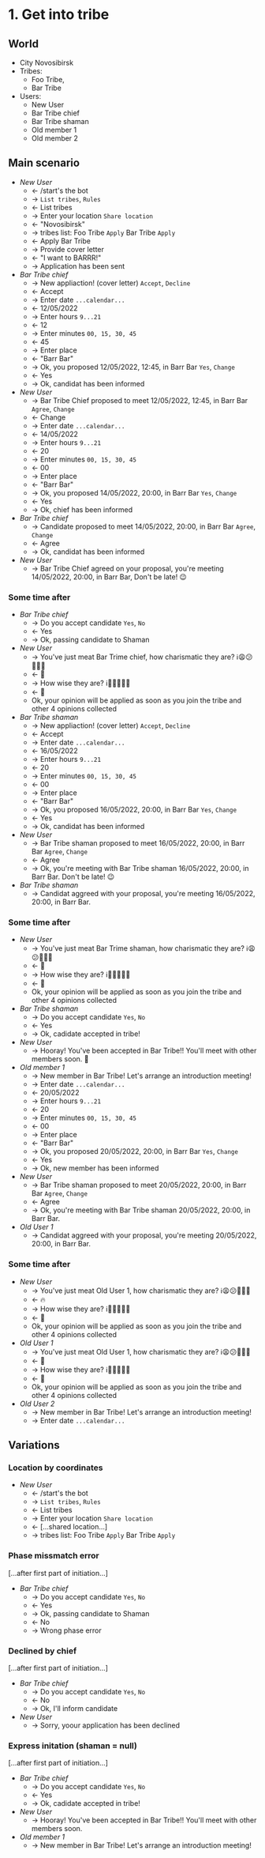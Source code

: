 # 1. Get into tribe

## World

-   City Novosibirsk
-   Tribes:
    -   Foo Tribe,
    -   Bar Tribe
-   Users:
    -   New User
    -   Bar Tribe chief
    -   Bar Tribe shaman
    -   Old member 1
    -   Old member 2

## Main scenario

-   _New User_
    -   ← /start's the bot
    -   → `List tribes`, `Rules`
    -   ← List tribes
    -   → Enter your location `Share location`
    -   ← "Novosibirsk"
    -   → tribes list: Foo Tribe `Apply` Bar Tribe `Apply`
    -   ← Apply Bar Tribe
    -   → Provide cover letter
    -   ← "I want to BARRR!"
    -   → Application has been sent
-   _Bar Tribe chief_
    -   → New appliaction! (cover letter) `Accept`, `Decline`
    -   ← Accept
    -   → Enter date `...calendar...`
    -   ← 12/05/2022
    -   → Enter hours `9...21`
    -   ← 12
    -   → Enter minutes `00, 15, 30, 45`
    -   ← 45
    -   → Enter place
    -   ← "Barr Bar"
    -   → Ok, you proposed 12/05/2022, 12:45, in Barr Bar `Yes`, `Change`
    -   ← Yes
    -   → Ok, candidat has been informed
-   _New User_
    -   → Bar Tribe Chief proposed to meet 12/05/2022, 12:45, in Barr Bar `Agree`, `Change`
    -   ← Change
    -   → Enter date `...calendar...`
    -   ← 14/05/2022
    -   → Enter hours `9...21`
    -   ← 20
    -   → Enter minutes `00, 15, 30, 45`
    -   ← 00
    -   → Enter place
    -   ← "Barr Bar"
    -   → Ok, you proposed 14/05/2022, 20:00, in Barr Bar `Yes`, `Change`
    -   ← Yes
    -   → Ok, chief has been informed
-   _Bar Tribe chief_
    -   → Candidate proposed to meet 14/05/2022, 20:00, in Barr Bar `Agree`, `Change`
    -   ← Agree
    -   → Ok, candidat has been informed
-   _New User_
    -   → Bar Tribe Chief agreed on your proposal, you're meeting 14/05/2022, 20:00, in Barr Bar, Don't be late! 😉

### Some time after

-   _Bar Tribe chief_
    -   → Do you accept candidate `Yes`, `No`
    -   ← Yes
    -   → Ok, passing candidate to Shaman
-   _New User_
    -   → You've just meat Bar Trime chief, how charismatic they are? ℹ️😩😕🤔🤩🔥
    -   ← 🤩
    -   → How wise they are? ℹ️🤪🤥🤔🥸🦉
    -   ← 🤔
    -   Ok, your opinion will be applied as soon as you join the tribe and other 4 opinions collected
-   _Bar Tribe shaman_
    -   → New appliaction! (cover letter) `Accept`, `Decline`
    -   ← Accept
    -   → Enter date `...calendar...`
    -   ← 16/05/2022
    -   → Enter hours `9...21`
    -   ← 20
    -   → Enter minutes `00, 15, 30, 45`
    -   ← 00
    -   → Enter place
    -   ← "Barr Bar"
    -   → Ok, you proposed 16/05/2022, 20:00, in Barr Bar `Yes`, `Change`
    -   ← Yes
    -   → Ok, candidat has been informed
-   _New User_
    -   → Bar Tribe shaman proposed to meet 16/05/2022, 20:00, in Barr Bar `Agree`, `Change`
    -   ← Agree
    -   → Ok, you're meeting with Bar Tribe shaman 16/05/2022, 20:00, in Barr Bar. Don't be late! 😉
-   _Bar Tribe shaman_
    -   → Candidat aggreed with your proposal, you're meeting 16/05/2022, 20:00, in Barr Bar.

### Some time after

-   _New User_
    -   → You've just meat Bar Trime shaman, how charismatic they are? ℹ️😩😕🤔🤩🔥
    -   ← 🤩
    -   → How wise they are? ℹ️🤪🤥🤔🥸🦉
    -   ← 🦉
    -   Ok, your opinion will be applied as soon as you join the tribe and other 4 opinions collected
-   _Bar Tribe shaman_
    -   → Do you accept candidate `Yes`, `No`
    -   ← Yes
    -   → Ok, cadidate accepted in tribe!
-   _New User_
    -   → Hooray! You've been accepted in Bar Tribe!! You'll meet with other members soon. 🚩
-   _Old member 1_
    -   → New member in Bar Tribe! Let's arrange an introduction meeting!
    -   → Enter date `...calendar...`
    -   ← 20/05/2022
    -   → Enter hours `9...21`
    -   ← 20
    -   → Enter minutes `00, 15, 30, 45`
    -   ← 00
    -   → Enter place
    -   ← "Barr Bar"
    -   → Ok, you proposed 20/05/2022, 20:00, in Barr Bar `Yes`, `Change`
    -   ← Yes
    -   → Ok, new member has been informed
-   _New User_
    -   → Bar Tribe shaman proposed to meet 20/05/2022, 20:00, in Barr Bar `Agree`, `Change`
    -   ← Agree
    -   → Ok, you're meeting with Bar Tribe shaman 20/05/2022, 20:00, in Barr Bar.
-   _Old User 1_
    -   → Candidat aggreed with your proposal, you're meeting 20/05/2022, 20:00, in Barr Bar.

### Some time after

-   _New User_
    -   → You've just meat Old User 1, how charismatic they are? ℹ️😩😕🤔🤩🔥
    -   ← 🔥
    -   → How wise they are? ℹ️🤪🤥🤔🥸🦉
    -   ← 🤪
    -   Ok, your opinion will be applied as soon as you join the tribe and other 4 opinions collected
-   _Old User 1_
    -   → You've just meat Old User 1, how charismatic they are? ℹ️😩😕🤔🤩🔥
    -   ← 🤔
    -   → How wise they are? ℹ️🤪🤥🤔🥸🦉
    -   ← 🤔
    -   Ok, your opinion will be applied as soon as you join the tribe and other 4 opinions collected
-   _Old User 2_
    -   → New member in Bar Tribe! Let's arrange an introduction meeting!
    -   → Enter date `...calendar...`

## Variations

### Location by coordinates

-   _New User_
    -   ← /start's the bot
    -   → `List tribes`, `Rules`
    -   ← List tribes
    -   → Enter your location `Share location`
    -   ← [...shared location...]
    -   → tribes list: Foo Tribe `Apply` Bar Tribe `Apply`

### Phase missmatch error

[...after first part of initiation...]

-   _Bar Tribe chief_
    -   → Do you accept candidate `Yes`, `No`
    -   ← Yes
    -   → Ok, passing candidate to Shaman
    -   ← No
    -   → Wrong phase error

### Declined by chief

[...after first part of initiation...]

-   _Bar Tribe chief_
    -   → Do you accept candidate `Yes`, `No`
    -   ← No
    -   → Ok, I'll inform candidate
-   _New User_
    -   → Sorry, yoour application has been declined

### Express initation (shaman = null)

[...after first part of initiation...]

-   _Bar Tribe chief_
    -   → Do you accept candidate `Yes`, `No`
    -   ← Yes
    -   → Ok, cadidate accepted in tribe!
-   _New User_
    -   → Hooray! You've been accepted in Bar Tribe!! You'll meet with other members soon.
-   _Old member 1_
    -   → New member in Bar Tribe! Let's arrange an introduction meeting!
